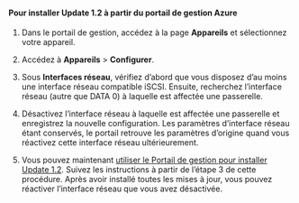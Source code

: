 <!--author=SharS last changed: 9/17/15-->

#### Pour installer Update 1.2 à partir du portail de gestion Azure

1. Dans le portail de gestion, accédez à la page **Appareils** et sélectionnez votre appareil.
 
2. Accédez à **Appareils** > **Configurer**.

3. Sous **Interfaces réseau**, vérifiez d’abord que vous disposez d’au moins une interface réseau compatible iSCSI. Ensuite, recherchez l’interface réseau (autre que DATA 0) à laquelle est affectée une passerelle.

4. Désactivez l’interface réseau à laquelle est affectée une passerelle et enregistrez la nouvelle configuration. Les paramètres d’interface réseau étant conservés, le portail retrouve les paramètres d’origine quand vous réactivez cette interface réseau ultérieurement.

7. Vous pouvez maintenant [utiliser le Portail de gestion pour installer Update 1.2](#use-the-management-portal-to-install-update-1). Suivez les instructions à partir de l’étape 3 de cette procédure. Après avoir installé toutes les mises à jour, vous pouvez réactiver l’interface réseau que vous avez désactivée.

<!---HONumber=Oct15_HO3-->